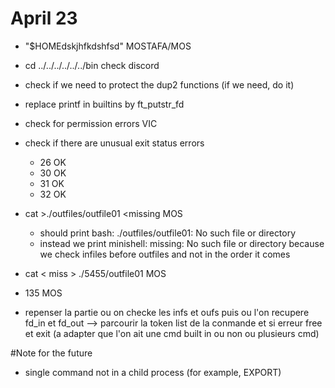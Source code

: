 # April 23
- "$HOMEdskjhfkdshfsd" MOSTAFA/MOS
- cd ../../../../../../bin check discord
- check if we need to protect the dup2 functions (if we need, do it)
- replace printf in builtins by ft_putstr_fd
- check for permission errors VIC
- check if there are unusual exit status errors
	- 26 OK
	- 30 OK
	- 31 OK
	- 32 OK

- cat >./outfiles/outfile01 <missing MOS
	- should print bash: ./outfiles/outfile01: No such file or directory
	- instead we print minishell: missing: No such file or directory because we check infiles before outfiles and not in the order it comes
- cat < miss > ./5455/outfile01 MOS
- 135 MOS

- repenser la partie ou on checke les infs et oufs puis ou l'on recupere fd_in et fd_out --> parcourir la token list de la conmande et si erreur free et exit (a adapter que l'on ait une cmd built in ou non ou plusieurs cmd)


#Note for the future
- single command not in a child process (for example, EXPORT)